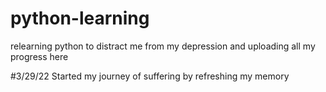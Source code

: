 # python-learning
relearning python to distract me from my depression and uploading all my progress here

#3/29/22
Started my journey of suffering by refreshing my memory
